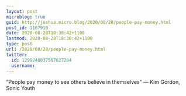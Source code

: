 ```yaml
---
layout: post
microblog: true
guid: http://joshua.micro.blog/2020/08/28/people-pay-money.html
post_id: 1167910
date: 2020-08-28T18:30:42+1100
lastmod: 2020-08-28T18:30:42+1100
type: post
url: /2020/08/28/people-pay-money.html
twitter:
  id: 1299248037567627264
  username: 
---
```

“People pay money to see others believe in themselves” — Kim Gordon, Sonic Youth
